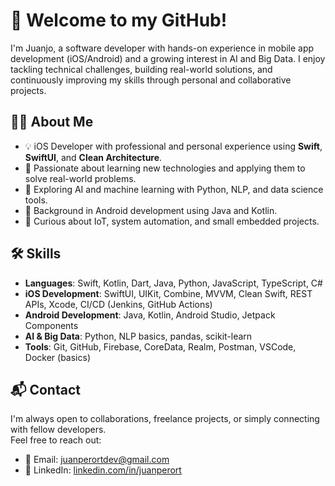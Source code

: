 # 👋 Welcome to my GitHub!

I'm Juanjo, a software developer with hands-on experience in mobile app development (iOS/Android) and a growing interest in AI and Big Data. I enjoy tackling technical challenges, building real-world solutions, and continuously improving my skills through personal and collaborative projects.


## 👨‍💻 About Me

- 💡 iOS Developer with professional and personal experience using **Swift**, **SwiftUI**, and **Clean Architecture**.
- 🚀 Passionate about learning new technologies and applying them to solve real-world problems.
- 🤖 Exploring AI and machine learning with Python, NLP, and data science tools.
- 📱 Background in Android development using Java and Kotlin.
- 📡 Curious about IoT, system automation, and small embedded projects.


## 🛠 Skills

- **Languages**: Swift, Kotlin, Dart, Java, Python, JavaScript, TypeScript, C#
- **iOS Development**: SwiftUI, UIKit, Combine, MVVM, Clean Swift, REST APIs, Xcode, CI/CD (Jenkins, GitHub Actions)
- **Android Development**: Java, Kotlin, Android Studio, Jetpack Components
- **AI & Big Data**: Python, NLP basics, pandas, scikit-learn
- **Tools**: Git, GitHub, Firebase, CoreData, Realm, Postman, VSCode, Docker (basics)


## 📬 Contact

I'm always open to collaborations, freelance projects, or simply connecting with fellow developers.  
Feel free to reach out:

- 📧 Email: [juanperortdev@gmail.com](mailto:juanperortdev@gmail.com)  
- 💼 LinkedIn: [linkedin.com/in/juanperort](https://www.linkedin.com/in/juanperort)
